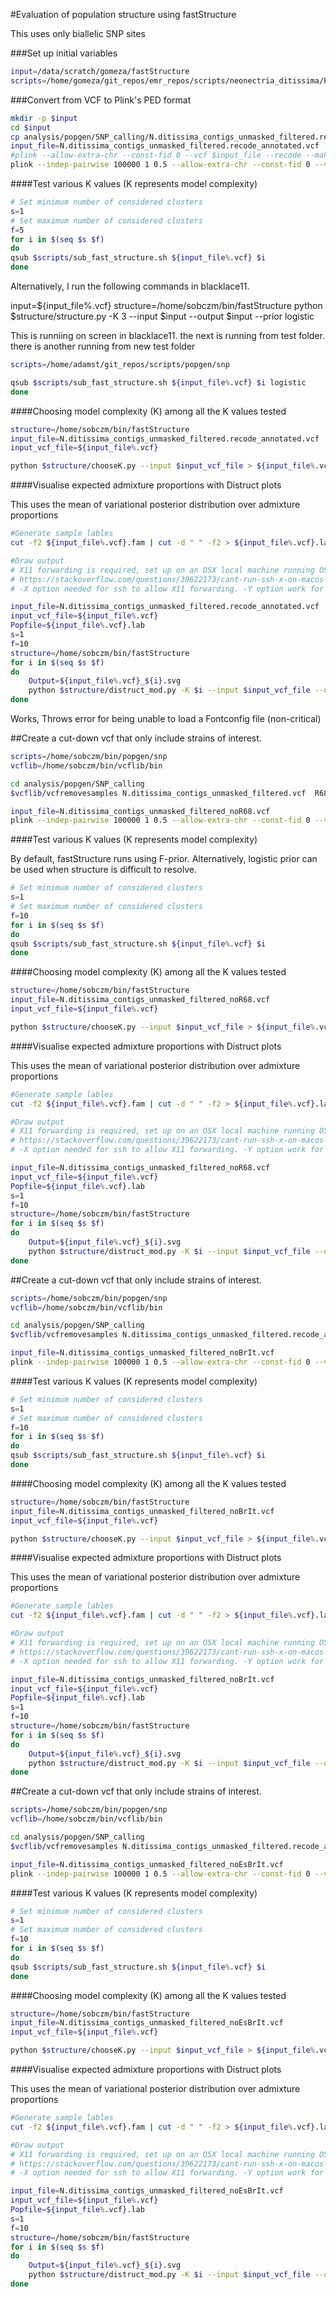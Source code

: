 #Evaluation of population structure using fastStructure

This uses only biallelic SNP sites

###Set up initial variables

```bash
input=/data/scratch/gomeza/fastStructure
scripts=/home/gomeza/git_repos/emr_repos/scripts/neonectria_ditissima/Popgen_analysis/snp
```

###Convert from VCF to Plink's PED format

```bash
mkdir -p $input
cd $input
cp analysis/popgen/SNP_calling/N.ditissima_contigs_unmasked_filtered.recode_annotated.vcf .
input_file=N.ditissima_contigs_unmasked_filtered.recode_annotated.vcf
#plink --allow-extra-chr --const-fid 0 --vcf $input_file --recode --make-bed --out ${input_file%.vcf} > ${input_file%.vcf}.log
plink --indep-pairwise 100000 1 0.5 --allow-extra-chr --const-fid 0 --vcf $input_file --make-bed --recode --out ${input_file%.vcf} > ${input_file%.vcf}.log
```

####Test various K values (K represents model complexity)

```bash
# Set minimum number of considered clusters
s=1
# Set maximum number of considered clusters
f=5
for i in $(seq $s $f)
do
qsub $scripts/sub_fast_structure.sh ${input_file%.vcf} $i
done
```

Alternatively, I run the following commands in blacklace11.

input=${input_file%.vcf}
structure=/home/sobczm/bin/fastStructure
python $structure/structure.py -K 3 --input $input --output $input --prior logistic

This is runniing on screen in blacklace11. the next is running from test folder. there is another running from new test folder


```bash
scripts=/home/adamst/git_repos/scripts/popgen/snp

qsub $scripts/sub_fast_structure.sh ${input_file%.vcf} $i logistic
done
```


####Choosing model complexity (K) among all the K values tested

```bash
structure=/home/sobczm/bin/fastStructure
input_file=N.ditissima_contigs_unmasked_filtered.recode_annotated.vcf
input_vcf_file=${input_file%.vcf}

python $structure/chooseK.py --input $input_vcf_file > ${input_file%.vcf}_K_choice
```

####Visualise expected admixture proportions with Distruct plots

This uses the mean of variational posterior distribution over admixture proportions

```bash
#Generate sample lables
cut -f2 ${input_file%.vcf}.fam | cut -d " " -f2 > ${input_file%.vcf}.lab

#Draw output
# X11 forwarding is required, set up on an OSX local machine running OSX v10.13.4 using:
# https://stackoverflow.com/questions/39622173/cant-run-ssh-x-on-macos-sierra
# -X option needed for ssh to allow X11 forwarding. -Y option work for me.

input_file=N.ditissima_contigs_unmasked_filtered.recode_annotated.vcf
input_vcf_file=${input_file%.vcf}
Popfile=${input_file%.vcf}.lab
s=1
f=10
structure=/home/sobczm/bin/fastStructure
for i in $(seq $s $f)
do
    Output=${input_file%.vcf}_${i}.svg
    python $structure/distruct_mod.py -K $i --input $input_vcf_file --output $Output --title K$i --popfile $Popfile
done
```
Works, Throws error for being unable to load a Fontconfig file (non-critical)

##Create a cut-down vcf that only include strains of interest.

```bash
scripts=/home/sobczm/bin/popgen/snp
vcflib=/home/sobczm/bin/vcflib/bin

cd analysis/popgen/SNP_calling
$vcflib/vcfremovesamples N.ditissima_contigs_unmasked_filtered.vcf  R68-17 > N.ditissima_contigs_unmasked_filtered_noR68.vcf

input_file=N.ditissima_contigs_unmasked_filtered_noR68.vcf
plink --indep-pairwise 100000 1 0.5 --allow-extra-chr --const-fid 0 --vcf $input_file --make-bed --recode --out ${input_file%.vcf} > ${input_file%.vcf}.log
```

####Test various K values (K represents model complexity)

By default, fastStructure runs using F-prior. Alternatively, logistic prior can be used when structure is difficult to resolve.

```bash
# Set minimum number of considered clusters
s=1
# Set maximum number of considered clusters
f=10
for i in $(seq $s $f)
do
qsub $scripts/sub_fast_structure.sh ${input_file%.vcf} $i
done
```

####Choosing model complexity (K) among all the K values tested

```bash
structure=/home/sobczm/bin/fastStructure
input_file=N.ditissima_contigs_unmasked_filtered_noR68.vcf
input_vcf_file=${input_file%.vcf}

python $structure/chooseK.py --input $input_vcf_file > ${input_file%.vcf}_K_choice
```

####Visualise expected admixture proportions with Distruct plots

This uses the mean of variational posterior distribution over admixture proportions

```bash
#Generate sample lables
cut -f2 ${input_file%.vcf}.fam | cut -d " " -f2 > ${input_file%.vcf}.lab

#Draw output
# X11 forwarding is required, set up on an OSX local machine running OSX v10.13.4 using:
# https://stackoverflow.com/questions/39622173/cant-run-ssh-x-on-macos-sierra
# -X option needed for ssh to allow X11 forwarding. -Y option work for me.

input_file=N.ditissima_contigs_unmasked_filtered_noR68.vcf
input_vcf_file=${input_file%.vcf}
Popfile=${input_file%.vcf}.lab
s=1
f=10
structure=/home/sobczm/bin/fastStructure
for i in $(seq $s $f)
do
    Output=${input_file%.vcf}_${i}.svg
    python $structure/distruct_mod.py -K $i --input $input_vcf_file --output $Output --title K$i --popfile $Popfile
done
```

##Create a cut-down vcf that only include strains of interest.

```bash
scripts=/home/sobczm/bin/popgen/snp
vcflib=/home/sobczm/bin/vcflib/bin

cd analysis/popgen/SNP_calling
$vcflib/vcfremovesamples N.ditissima_contigs_unmasked_filtered.recode_annotated.vcf   R68-17 ND8 ND9 > N.ditissima_contigs_unmasked_filtered_noBrIt.vcf

input_file=N.ditissima_contigs_unmasked_filtered_noBrIt.vcf
plink --indep-pairwise 100000 1 0.5 --allow-extra-chr --const-fid 0 --vcf $input_file --make-bed --recode --out ${input_file%.vcf} > ${input_file%.vcf}.log
```

####Test various K values (K represents model complexity)

```bash
# Set minimum number of considered clusters
s=1
# Set maximum number of considered clusters
f=10
for i in $(seq $s $f)
do
qsub $scripts/sub_fast_structure.sh ${input_file%.vcf} $i
done
```

####Choosing model complexity (K) among all the K values tested

```bash
structure=/home/sobczm/bin/fastStructure
input_file=N.ditissima_contigs_unmasked_filtered_noBrIt.vcf
input_vcf_file=${input_file%.vcf}

python $structure/chooseK.py --input $input_vcf_file > ${input_file%.vcf}_K_choice
```

####Visualise expected admixture proportions with Distruct plots

This uses the mean of variational posterior distribution over admixture proportions

```bash
#Generate sample lables
cut -f2 ${input_file%.vcf}.fam | cut -d " " -f2 > ${input_file%.vcf}.lab

#Draw output
# X11 forwarding is required, set up on an OSX local machine running OSX v10.13.4 using:
# https://stackoverflow.com/questions/39622173/cant-run-ssh-x-on-macos-sierra
# -X option needed for ssh to allow X11 forwarding. -Y option work for me.

input_file=N.ditissima_contigs_unmasked_filtered_noBrIt.vcf
input_vcf_file=${input_file%.vcf}
Popfile=${input_file%.vcf}.lab
s=1
f=10
structure=/home/sobczm/bin/fastStructure
for i in $(seq $s $f)
do
    Output=${input_file%.vcf}_${i}.svg
    python $structure/distruct_mod.py -K $i --input $input_vcf_file --output $Output --title K$i --popfile $Popfile
done
```

##Create a cut-down vcf that only include strains of interest.

```bash
scripts=/home/sobczm/bin/popgen/snp
vcflib=/home/sobczm/bin/vcflib/bin

cd analysis/popgen/SNP_calling
$vcflib/vcfremovesamples N.ditissima_contigs_unmasked_filtered.recode_annotated.vcf   R68-17 ND8 ND9 P112 BGV344 OPC304 > N.ditissima_contigs_unmasked_filtered_noEsBrIt.vcf

input_file=N.ditissima_contigs_unmasked_filtered_noEsBrIt.vcf
plink --indep-pairwise 100000 1 0.5 --allow-extra-chr --const-fid 0 --vcf $input_file --make-bed --recode --out ${input_file%.vcf} > ${input_file%.vcf}.log
```

####Test various K values (K represents model complexity)

```bash
# Set minimum number of considered clusters
s=1
# Set maximum number of considered clusters
f=10
for i in $(seq $s $f)
do
qsub $scripts/sub_fast_structure.sh ${input_file%.vcf} $i
done
```

####Choosing model complexity (K) among all the K values tested

```bash
structure=/home/sobczm/bin/fastStructure
input_file=N.ditissima_contigs_unmasked_filtered_noEsBrIt.vcf
input_vcf_file=${input_file%.vcf}

python $structure/chooseK.py --input $input_vcf_file > ${input_file%.vcf}_K_choice
```

####Visualise expected admixture proportions with Distruct plots

This uses the mean of variational posterior distribution over admixture proportions

```bash
#Generate sample lables
cut -f2 ${input_file%.vcf}.fam | cut -d " " -f2 > ${input_file%.vcf}.lab

#Draw output
# X11 forwarding is required, set up on an OSX local machine running OSX v10.13.4 using:
# https://stackoverflow.com/questions/39622173/cant-run-ssh-x-on-macos-sierra
# -X option needed for ssh to allow X11 forwarding. -Y option work for me.

input_file=N.ditissima_contigs_unmasked_filtered_noEsBrIt.vcf
input_vcf_file=${input_file%.vcf}
Popfile=${input_file%.vcf}.lab
s=1
f=10
structure=/home/sobczm/bin/fastStructure
for i in $(seq $s $f)
do
    Output=${input_file%.vcf}_${i}.svg
    python $structure/distruct_mod.py -K $i --input $input_vcf_file --output $Output --title K$i --popfile $Popfile
done
```
